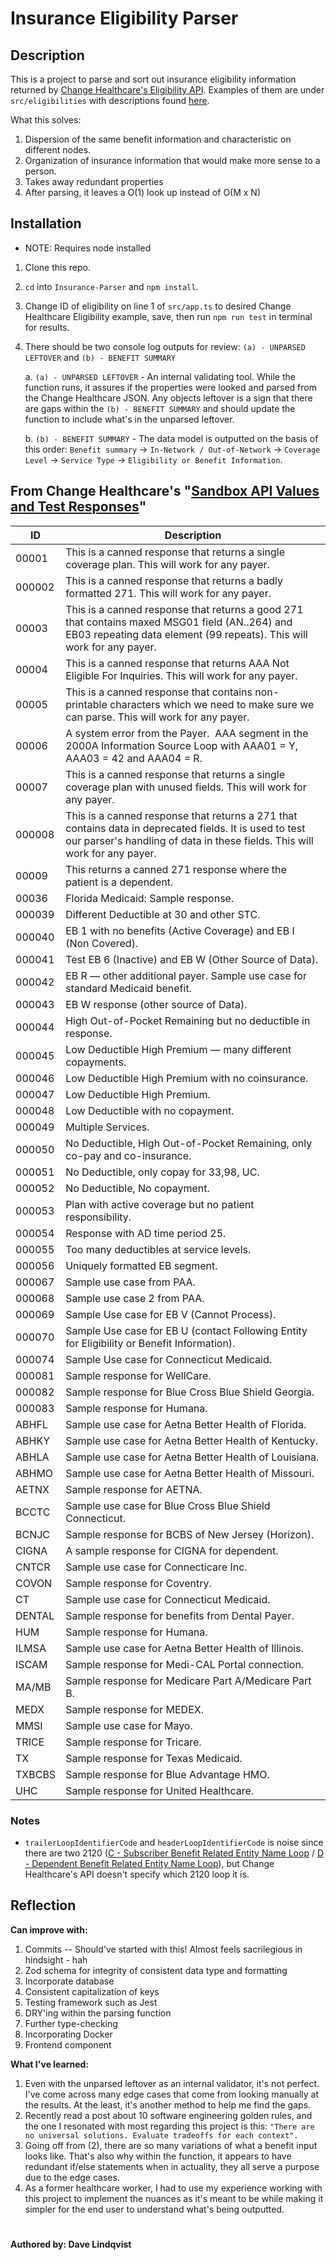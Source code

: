 # Insurance Eligibility Parser

## Description

This is a project to parse and sort out insurance eligibility information returned by [Change Healthcare's Eligibility API](https://developers.changehealthcare.com/eligibilityandclaims/reference/medical-network-eligibility-v3-overview). Examples of them are under `src/eligibilities` with descriptions found [here](#from-change-healthcares-sandbox-api-values-and-test-responses).

What this solves:

1. Dispersion of the same benefit information and characteristic on different nodes.
2. Organization of insurance information that would make more sense to a person.
3. Takes away redundant properties
4. After parsing, it leaves a O(1) look up instead of O(M x N)

## Installation

- NOTE: Requires node installed

1. Clone this repo.
2. `cd` into `Insurance-Parser` and `npm install`.
3. Change ID of eligibility on line 1 of `src/app.ts` to desired Change Healthcare Eligibility example, save, then run `npm run test` in terminal for results.
4. There should be two console log outputs for review: `(a) - UNPARSED LEFTOVER` and `(b) - BENEFIT SUMMARY`

   a. `(a) - UNPARSED LEFTOVER` - An internal validating tool. While the function runs, it assures if the properties were looked and parsed from the Change Healthcare JSON. Any objects leftover is a sign that there are gaps within the `(b) - BENEFIT SUMMARY` and should update the function to include what's in the unparsed leftover.

   b. `(b) - BENEFIT SUMMARY` - The data model is outputted on the basis of this order: `Benefit summary` -> `In-Network / Out-of-Network` -> `Coverage Level` -> `Service Type` -> `Eligibility or Benefit Information`.

## From Change Healthcare's "[Sandbox API Values and Test Responses](https://developers.changehealthcare.com/eligibilityandclaims/docs/eligibility-sandbox-api-values-and-test-responses)"

| ID     | Description                                                                                                                                                                           |
| ------ | ------------------------------------------------------------------------------------------------------------------------------------------------------------------------------------- |
| 00001  | This is a canned response that returns a single coverage plan. This will work for any payer.                                                                                          |
| 000002 | This is a canned response that returns a badly formatted 271. This will work for any payer.                                                                                           |
| 00003  | This is a canned response that returns a good 271 that contains maxed MSG01 field (AN..264) and EB03 repeating data element (99 repeats). This will work for any payer.               |
| 00004  | This is a canned response that returns AAA Not Eligible For Inquiries. This will work for any payer.                                                                                  |
| 00005  | This is a canned response that contains non-printable characters which we need to make sure we can parse. This will work for any payer.                                               |
| 00006  | A system error from the Payer.&nbsp; AAA segment in the 2000A Information Source Loop with AAA01 = Y, AAA03 = 42 and AAA04 = R.                                                       |
| 00007  | This is a canned response that returns a single coverage plan with unused fields. This will work for any payer.                                                                       |
| 000008 | This is a canned response that returns a 271 that contains data in deprecated fields. It is used to test our parser's handling of data in these fields. This will work for any payer. |
| 00009  | This returns a canned 271 response where the patient is a dependent.                                                                                                                  |
| 00036  | Florida Medicaid: Sample response.                                                                                                                                                    |
| 000039 | Different Deductible at 30 and other STC.                                                                                                                                             |
| 000040 | EB 1 with no benefits (Active Coverage) and EB I (Non Covered).                                                                                                                       |
| 000041 | Test EB 6 (Inactive) and EB W (Other Source of Data).                                                                                                                                 |
| 000042 | EB R — other additional payer. Sample use case for standard Medicaid benefit.                                                                                                         |
| 000043 | EB W response (other source of Data).                                                                                                                                                 |
| 000044 | High Out-of-Pocket Remaining but no deductible in response.                                                                                                                           |
| 000045 | Low Deductible High Premium — many different copayments.                                                                                                                              |
| 000046 | Low Deductible High Premium with no coinsurance.                                                                                                                                      |
| 000047 | Low Deductible High Premium.                                                                                                                                                          |
| 000048 | Low Deductible with no copayment.                                                                                                                                                     |
| 000049 | Multiple Services.                                                                                                                                                                    |
| 000050 | No Deductible, High Out-of-Pocket Remaining, only co-pay and co-insurance.                                                                                                            |
| 000051 | No Deductible, only copay for 33,98, UC.                                                                                                                                              |
| 000052 | No Deductible, No copayment.                                                                                                                                                          |
| 000053 | Plan with active coverage but no patient responsibility.                                                                                                                              |
| 000054 | Response with AD time period 25.                                                                                                                                                      |
| 000055 | Too many deductibles at service levels.                                                                                                                                               |
| 000056 | Uniquely formatted EB segment.                                                                                                                                                        |
| 000067 | Sample use case from PAA.                                                                                                                                                             |
| 000068 | Sample use case 2 from PAA.                                                                                                                                                           |
| 000069 | Sample Use case for EB V (Cannot Process).                                                                                                                                            |
| 000070 | Sample Use case for EB U (contact Following Entity for Eligibility or Benefit Information).                                                                                           |
| 000074 | Sample Use case for Connecticut Medicaid.                                                                                                                                             |
| 000081 | Sample response for WellCare.                                                                                                                                                         |
| 000082 | Sample response for Blue Cross Blue Shield Georgia.                                                                                                                                   |
| 000083 | Sample response for Humana.                                                                                                                                                           |
| ABHFL  | Sample use case for Aetna Better Health of Florida.                                                                                                                                   |
| ABHKY  | Sample use case for Aetna Better Health of Kentucky.                                                                                                                                  |
| ABHLA  | Sample use case for Aetna Better Health of Louisiana.                                                                                                                                 |
| ABHMO  | Sample use case for Aetna Better Health of Missouri.                                                                                                                                  |
| AETNX  | Sample response for AETNA.                                                                                                                                                            |
| BCCTC  | Sample use case for Blue Cross Blue Shield Connecticut.                                                                                                                               |
| BCNJC  | Sample response for BCBS of New Jersey (Horizon).                                                                                                                                     |
| CIGNA  | A sample response for CIGNA for dependent.                                                                                                                                            |
| CNTCR  | Sample use case for Connecticare Inc.                                                                                                                                                 |
| COVON  | Sample response for Coventry.                                                                                                                                                         |
| CT     | Sample use case for Connecticut Medicaid.                                                                                                                                             |
| DENTAL | Sample response for benefits from Dental Payer.                                                                                                                                       |
| HUM    | Sample response for Humana.                                                                                                                                                           |
| ILMSA  | Sample use case for Aetna Better Health of Illinois.                                                                                                                                  |
| ISCAM  | Sample response for Medi-CAL Portal connection.                                                                                                                                       |
| MA/MB  | Sample response for Medicare Part A/Medicare Part B.                                                                                                                                  |
| MEDX   | Sample response for MEDEX.                                                                                                                                                            |
| MMSI   | Sample use case for Mayo.                                                                                                                                                             |
| TRICE  | Sample response for Tricare.                                                                                                                                                          |
| TX     | Sample response for Texas Medicaid.                                                                                                                                                   |
| TXBCBS | Sample response for Blue Advantage HMO.                                                                                                                                               |
| UHC    | Sample response for United Healthcare.                                                                                                                                                |

### Notes

- `trailerLoopIdentifierCode` and `headerLoopIdentifierCode` is noise since there are two 2120 ([C - Subscriber Benefit Related Entity Name Loop](https://www.stedi.com/app/guides/view/hipaa/health-care-eligibility-benefit-response-x279a1/01GS66YHZPB37ABF34DBPSR213#properties.detail.properties.information_source_level_HL_loop.items.properties.information_receiver_level_HL_loop.items.properties.subscriber_level_HL_loop.items.properties.subscriber_name_NM1_loop.properties.subscriber_eligibility_or_benefit_information_EB_loop.items.properties.subscriber_benefit_related_entity_name_NM1_loop) / [D - Dependent Benefit Related Entity Name Loop](https://www.stedi.com/app/guides/view/hipaa/health-care-eligibility-benefit-response-x279a1/01GS66YHZPB37ABF34DBPSR213#properties.detail.properties.information_source_level_HL_loop.items.properties.information_receiver_level_HL_loop.items.properties.subscriber_level_HL_loop.items.properties.dependent_level_HL_loop.items.properties.dependent_name_NM1_loop.properties.dependent_eligibility_or_benefit_information_EB_loop.items.properties.dependent_benefit_related_entity_name_NM1_loop)), but Change Healthcare's API doesn't specify which 2120 loop it is.

## Reflection

**Can improve with:**

1.  Commits -- Should've started with this! Almost feels sacrilegious in hindsight - hah
2.  Zod schema for integrity of consistent data type and formatting
3.  Incorporate database
4.  Consistent capitalization of keys
5.  Testing framework such as Jest
6.  DRY'ing within the parsing function
7.  Further type-checking
8.  Incorporating Docker
9.  Frontend component

**What I've learned:**

1.  Even with the unparsed leftover as an internal validator, it's not perfect. I've come across many edge cases that come from looking manually at the results. At the least, it's another method to help me find the gaps.
2.  Recently read a post about 10 software engineering golden rules, and the one I resonated with most regarding this project is this: `"There are no universal solutions. Evaluate tradeoffs for each context".`
3.  Going off from (2), there are so many variations of what a benefit input looks like. That's also why within the function, it appears to have redundant if/else statements when in actuality, they all serve a purpose due to the edge cases.
4.  As a former healthcare worker, I had to use my experience working with this project to implement the nuances as it's meant to be while making it simpler for the end user to understand what's being outputted.

#

#### Authored by: Dave Lindqvist
